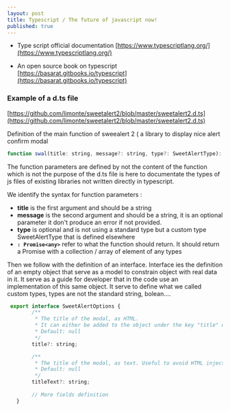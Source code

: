 ```yaml
---
layout: post
title: Typescript / The future of javascript now!
published: true
---
```


* Type script official documentation
[https://www.typescriptlang.org/](https://www.typescriptlang.org/)

* An open source book on typescript
[https://basarat.gitbooks.io/typescript](https://basarat.gitbooks.io/typescript)

### Example of a d.ts file

[https://github.com/limonte/sweetalert2/blob/master/sweetalert2.d.ts](https://github.com/limonte/sweetalert2/blob/master/sweetalert2.d.ts)

Definition of the main function of sweealert 2 ( a library to display nice alert confirm modal

````js
function swal(title: string, message?: string, type?: SweetAlertType): Promise<any>;
````

The function parameters are defined by not the content of the function which is not the purpose of the d.ts file is here to documentate the types of js files of existing libraries not written directly in typescript. 

We identify the syntax for function parameters : 

* **title** is the first argument and should be a string 
* **message** is the second argument and should be a string, it is an optional parameter it don't produce an error if not provided. 
* **type** is optional and is not using a standard type but a custom type SweetAlertType that is defined elsewhere 
* **`: Promise<any>`** refer to what the function should return. It should return a Promise with a collection / array of element of any types

Then we follow with the definition of an interface. Interface ies the definition of an empty object that serve as a model to constrain object with real data in it. It serve as a guide for developer that in the code use an implementation of this same object. It serve to define what we called custom types, types are not the standard string, bolean....

````js
 export interface SweetAlertOptions {
        /**
         * The title of the modal, as HTML.
         * It can either be added to the object under the key "title" or passed as the first parameter of the function.
         * Default: null
         */
        title?: string;

        /**
         * The title of the modal, as text. Useful to avoid HTML injection.
         * Default: null
         */
        titleText?: string;
        
        // More fields definition
   }
 ````
